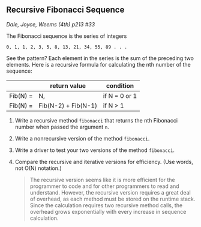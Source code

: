 ## Recursive Fibonacci Sequence
  *Dale, Joyce, Weems (4th) p213 #33*  

The Fibonacci sequence is the series of integers  

`0, 1, 1, 2, 3, 5, 8, 13, 21, 34, 55, 89 . . .`  

See the pattern? Each element in the series is the sum of the preceding two elements. 
Here is a recursive formula for calculating the nth number of the sequence:
 
|          | return value        | condition | 
|----------|---------------------|---------------|  
| Fib(N) = | N,                  | if N = 0 or 1 |
| Fib(N) = | Fib(N-2) + Fib(N-1) | if N > 1      |

1.  Write a recursive method `fibonacci` that returns the nth Fibonacci number 
when passed the argument `n`.  
2.  Write a nonrecursive version of the method `fibonacci`.  
3.  Write a driver to test your two versions of the method `fibonacci`.  

4.  Compare the recursive and iterative versions for efficiency. (Use words, not O(N) notation.)
    >   The recursive version seems like it is more efficient for the programmer to code and for other programmers to read and understand. However, the recursive version requires a great deal of overhead, as each method must be stored on the runtime stack. Since the calculation requires two recursive method calls, the overhead grows exponentially with every increase in sequence calculation. 
